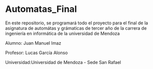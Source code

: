 # Automatas_Final
En este repositorio, se programará todo el proyecto para el final de la asignatura de automátas y grámaticas de tercer año de la carrera de ingeniería en informática de la universidad de Mendoza

Alumno: Juan Manuel Imaz

Profesor: Lucas García Alonso

Universidad:Universidad de Mendoza - Sede San Rafael
